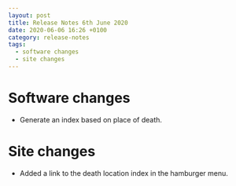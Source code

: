 ```yaml
---
layout: post
title: Release Notes 6th June 2020
date: 2020-06-06 16:26 +0100
category: release-notes
tags:
  - software changes
  - site changes
---
```


# Software changes

* Generate an index based on place of death.

# Site changes

* Added a link to the death location index in the hamburger menu.

